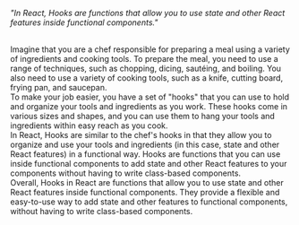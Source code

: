 _"In React, Hooks are functions that allow you to use state and other React features inside functional components."_

<br/>
Imagine that you are a chef responsible for preparing a meal using a variety of ingredients and cooking tools. To prepare the meal, you need to use a range of techniques, such as chopping, dicing, sautéing, and boiling. You also need to use a variety of cooking tools, such as a knife, cutting board, frying pan, and saucepan.

<br/>
To make your job easier, you have a set of "hooks" that you can use to hold and organize your tools and ingredients as you work. These hooks come in various sizes and shapes, and you can use them to hang your tools and ingredients within easy reach as you cook.

<br/>
In React, Hooks are similar to the chef's hooks in that they allow you to organize and use your tools and ingredients (in this case, state and other React features) in a functional way. Hooks are functions that you can use inside functional components to add state and other React features to your components without having to write class-based components.

<br/>
Overall, Hooks in React are functions that allow you to use state and other React features inside functional components. They provide a flexible and easy-to-use way to add state and other features to functional components, without having to write class-based components.
